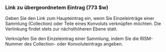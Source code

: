 ### Link zu übergeordnetem Eintrag (773 $w)

Geben Sie den Link zum Haupteintrag ein, wenn Sie Einzeleinträge einer Sammlung (Collection) oder Teile eines Konvoluts verknüpfen möchten. Die Verlinkung findet stets zur nächsthöheren Ebene statt.

Verknüpfen Sie den Einzeleintrag einer Sammlung, indem Sie die RISM-Nummer des Collection- oder Konvoluteintrags angeben.&nbsp;